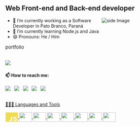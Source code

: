 ## Web Front-end and Back-end developer  
<!-- ![](https://komarev.com/ghpvc/?username=danyeljornooki&label=Profile%20Visits&color=blue&style=for-the-badge) -->
<img src="https://github.com/danyeljornooki/danyeljornooki/blob/master/assets/life_balance.gif" alt="side Image" align="right" width="200" height="auto" />

  - 🔭 I’m currently working as a Software Developer in Pato Branco, Paraná
  - 🌱 I’m currently learning Node.js and Java
  - 😄 Pronouns: He / Him

<p style="font-size: 15px">portfolio</p><br>
<a href="https://vercel.com/danyeljornookis-projects-8307d8d5"> <img src="https://cdn-icons-png.flaticon.com/256/3476/3476457.png" width="3.5%"></a>

#### 📫 How to reach me:
  
  [<img src="https://upload.wikimedia.org/wikipedia/commons/8/83/Steam_icon_logo.svg" width="3.5%"/>](https://steamcommunity.com/id/DroidNoya/) &nbsp; [<img src="https://img.icons8.com/color/48/000000/twitter.png" width="3.5%"/>](https://twitter.com/jornooki_danyel)  &nbsp; [<img src="https://img.icons8.com/color/48/000000/linkedin.png" width="3.5%"/>](https://www.linkedin.com/in/danyel-jornooki-4218b3249/)  &nbsp; [<img src="https://img.icons8.com/fluent/48/000000/instagram-new.png" width="3.5%"/>](https://www.instagram.com/jorororki/)  &nbsp; <a href="mailto:danyeljornooki@hotmail.com"> <img src="https://img.icons8.com/fluent/48/000000/gmail.png" width="3.5%"/>
  
<div style="display:inline_block"><br>
  👨🏻‍💻 Languages and Tools <br><br>
  <img align="center" height="30" width="40" src="https://raw.githubusercontent.com/devicons/devicon/master/icons/javascript/javascript-plain.svg">
  <img align="center" height="30" width="40" src="https://cdn.jsdelivr.net/gh/devicons/devicon/icons/html5/html5-original.svg" />
  <img align="center" height="30" width="40" src="https://cdn.jsdelivr.net/gh/devicons/devicon/icons/php/php-plain.svg" />
  <img align="center" height="30" width="40" src="https://cdn.jsdelivr.net/gh/devicons/devicon/icons/css3/css3-plain.svg" />
  <img align="center" height="30" width="40" src="https://cdn.jsdelivr.net/gh/devicons/devicon/icons/flutter/flutter-original.svg" />
  <img align="center" height="30" width="40" src="https://cdn.jsdelivr.net/gh/devicons/devicon/icons/python/python-original.svg" />
  <img align="center" height="30" width="40" src="https://cdn.jsdelivr.net/gh/devicons/devicon/icons/git/git-original.svg" />
  <img align="center" height="30" width="40" src="https://cdn.jsdelivr.net/gh/devicons/devicon/icons/postgresql/postgresql-original.svg" />
</div>
  

</div>

